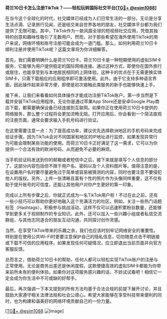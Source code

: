 **荷兰10日卡怎么注册TikTok？——轻松玩转国际社交平台[[TG💪+ @esim1088](https://t.me/s/esim1088)]**

在当今这个全球化的时代，社交媒体已经成为人们日常生活的一部分。无论是分享生活点滴、记录旅行见闻，还是结交来自世界各地的朋友，社交媒体平台都为我们提供了无限可能。其中，TikTok作为一款风靡全球的短视频社交应用，凭借其独特的创意和趣味性吸引了无数用户。然而，对于那些希望在海外使用TikTok的用户来说，网络环境和账号注册可能会成为一道门槛。那么，如何利用荷兰10日卡顺利注册并使用TikTok呢？这篇文章将为你详细解答。

首先，我们需要明确什么是荷兰10日卡。荷兰10日卡是一种短期使用的虚拟SIM卡服务，它能够为用户提供稳定的国际网络连接。通过这种方式，即使你在国外旅行或居住，也能享受到与本地居民相同的上网体验。这种卡的优点在于无需更换实体SIM卡，只需下载相应的应用程序即可激活使用。此外，由于它支持多种语言界面，因此操作起来非常方便，即使是初次接触此类服务的新手也能够快速上手。

接下来，让我们来看看如何具体操作才能成功注册TikTok账户。第一步当然是下载并安装TikTok应用程序。无论你是通过苹果App Store还是安卓Google Play商店下载，都需要确保设备已经连接到互联网。如果你正在使用荷兰10日卡提供的网络服务，那么整个过程将会更加流畅无阻。打开应用后，你会看到一个简洁直观的注册页面，通常会要求输入手机号码进行验证。

在这里需要注意一点：为了提高成功率，建议优先选择欧洲地区的手机号码来完成验证步骤。因为TikTok会对不同国家和地区的IP地址进行监控，如果发现异常行为可能会限制某些功能的使用。而荷兰10日卡正好满足了这一需求，它可以为你提供一个合法有效的欧洲号码，从而避免不必要的麻烦。

当手机验证码发送到你的邮箱或者短信中之后，接下来就是填写个人信息的部分了。这部分内容包括但不限于用户名、密码以及个人资料图片等。值得注意的是，在设置用户名时要尽量避免过于简单或容易被猜测的内容，同时也要注意不要侵犯他人的版权。另外，上传一张清晰且富有个性的照片作为头像同样重要，这不仅有助于提升账号的可信度，还能让其他用户对你产生更好的第一印象。

完成以上所有步骤之后，你就正式成为一名TikTok用户啦！不过在此之前，还有一些小技巧可以帮助你更好地融入这个充满活力的社区。例如，关注一些热门话题标签（Hashtags），积极参与挑战活动，这样不仅可以迅速积累粉丝数量，还能够学到更多关于视频制作的专业知识。此外，还可以加入一些兴趣小组或者私信交流群组，与其他志同道合的朋友互动沟通，共同探讨创作灵感。

当然，在享受TikTok带来的乐趣之余，我们也应该时刻牢记网络安全的重要性。特别是在使用公共Wi-Fi时更要注意保护自己的隐私信息，切勿随意点击不明链接或下载不可信的应用程序。如果发现任何可疑情况，应立即退出当前页面并向官方客服反馈。

总而言之，借助荷兰10日卡的帮助，任何人都可以轻松实现TikTok账户的注册与正常使用。无论是商务出差还是休闲度假，这款便捷高效的虚拟SIM卡都能为你带来前所未有的便利体验。如果你对这项服务感兴趣的话，不妨试试看吧！相信它一定会成为你生活中不可或缺的好帮手。

最后，再次强调一下本文提到的所有方法均基于合法合规的前提下展开讨论，并且鼓励大家遵守相关法律法规和社会公德心。希望大家能够在享受科技带来便利的同时，也为构建和谐美好的网络环境贡献自己的一份力量。

[[TG💪+ @esim1088](https://t.me/s/esim1088) ![Image](https://i.postimg.cc/4NQfJmqS/Snipaste-2025-05-13-00-14-12.png)]